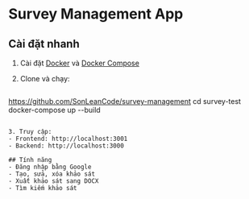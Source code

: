 # Survey Management App

## Cài đặt nhanh
1. Cài đặt [Docker](https://docs.docker.com/get-docker/) và [Docker Compose](https://docs.docker.com/compose/install/)

2. Clone và chạy:
   ```
  https://github.com/SonLeanCode/survey-management
   cd survey-test
   docker-compose up --build
   ```

3. Truy cập:
   - Frontend: http://localhost:3001
   - Backend: http://localhost:3000

## Tính năng
- Đăng nhập bằng Google
- Tạo, sửa, xóa khảo sát
- Xuất khảo sát sang DOCX
- Tìm kiếm khảo sát

